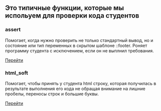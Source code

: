 ## Это типичные функции, которые мы испольуем для проверки кода студентов

### assert

Помогает, когда нужно проверить не только стандартный вывод, но и состояние или тип переменных в скрытом шаблоне ::footer.
Роняет программу студента с исключением, если он не выплнил требования.

[Перейти](https://github.com/StepicOrg/step-grader-samples/tree/master/code/common/assert)

### html_soft

Помогает, чтобы принять у студента html строку, которая получилась в результате выполнения его кода не обращая внимание на лишние пробелы, переносы строк и большие буквы.

[Перейти](https://github.com/StepicOrg/step-grader-samples/tree/master/code/common/html_soft)